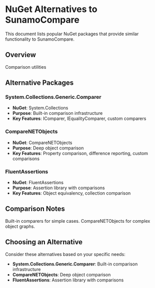 # NuGet Alternatives to SunamoCompare

This document lists popular NuGet packages that provide similar functionality to SunamoCompare.

## Overview

Comparison utilities

## Alternative Packages

### System.Collections.Generic.Comparer
- **NuGet**: System.Collections
- **Purpose**: Built-in comparison infrastructure
- **Key Features**: IComparer<T>, IEqualityComparer<T>, custom comparers

### CompareNETObjects
- **NuGet**: CompareNETObjects
- **Purpose**: Deep object comparison
- **Key Features**: Property comparison, difference reporting, custom comparisons

### FluentAssertions
- **NuGet**: FluentAssertions
- **Purpose**: Assertion library with comparisons
- **Key Features**: Object equivalency, collection comparison

## Comparison Notes

Built-in comparers for simple cases. CompareNETObjects for complex object graphs.

## Choosing an Alternative

Consider these alternatives based on your specific needs:
- **System.Collections.Generic.Comparer**: Built-in comparison infrastructure
- **CompareNETObjects**: Deep object comparison
- **FluentAssertions**: Assertion library with comparisons
